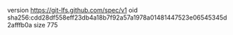 version https://git-lfs.github.com/spec/v1
oid sha256:cdd28df558eff23db4a18b7f92a57a1978a01481447523e06545345d2afffb0a
size 775
